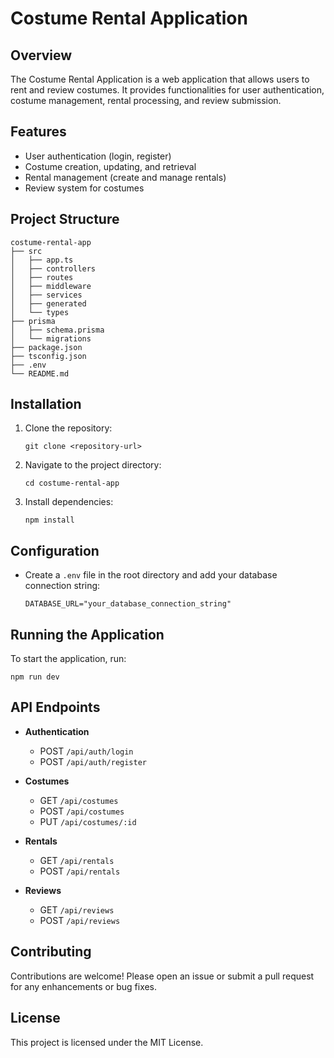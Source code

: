 # Costume Rental Application

## Overview
The Costume Rental Application is a web application that allows users to rent and review costumes. It provides functionalities for user authentication, costume management, rental processing, and review submission.

## Features
- User authentication (login, register)
- Costume creation, updating, and retrieval
- Rental management (create and manage rentals)
- Review system for costumes

## Project Structure
```
costume-rental-app
├── src
│   ├── app.ts
│   ├── controllers
│   ├── routes
│   ├── middleware
│   ├── services
│   ├── generated
│   └── types
├── prisma
│   ├── schema.prisma
│   └── migrations
├── package.json
├── tsconfig.json
├── .env
└── README.md
```

## Installation
1. Clone the repository:
   ```
   git clone <repository-url>
   ```
2. Navigate to the project directory:
   ```
   cd costume-rental-app
   ```
3. Install dependencies:
   ```
   npm install
   ```

## Configuration
- Create a `.env` file in the root directory and add your database connection string:
  ```
  DATABASE_URL="your_database_connection_string"
  ```

## Running the Application
To start the application, run:
```
npm run dev
```

## API Endpoints
- **Authentication**
  - POST `/api/auth/login`
  - POST `/api/auth/register`
  
- **Costumes**
  - GET `/api/costumes`
  - POST `/api/costumes`
  - PUT `/api/costumes/:id`
  
- **Rentals**
  - GET `/api/rentals`
  - POST `/api/rentals`
  
- **Reviews**
  - GET `/api/reviews`
  - POST `/api/reviews`

## Contributing
Contributions are welcome! Please open an issue or submit a pull request for any enhancements or bug fixes.

## License
This project is licensed under the MIT License.